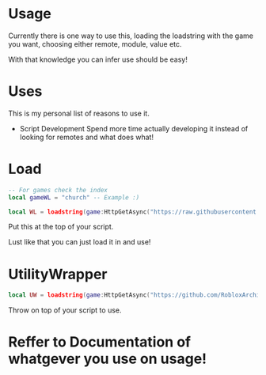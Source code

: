 # Usage
Currently there is one way to use this, loading the loadstring with the game you want, choosing either remote, module, value etc. 

With that knowledge you can infer use should be easy!

# Uses
This is my personal list of reasons to use it. 
- Script Development
Spend more time actually developing it instead of looking for remotes and what does what!

# Load
```lua
-- For games check the index
local gameWL = "church" -- Example :)

local WL = loadstring(game:HttpGetAsync("https://raw.githubusercontent.com/RobloxArchiver/WrapperLib/main/games/" .. gameWL .. "/Remote.lua"))()
```
Put this at the top of your script. 

Lust like that you can just load it in and use!

# UtilityWrapper
```lua
local UW = loadstring(game:HttpGetAsync("https://github.com/RobloxArchiver/WrapperLib/blob/main/misc/UtilityWrapper.lua"))()
```
Throw on top of your script to use. 

# Reffer to Documentation of whatgever you use on usage!
